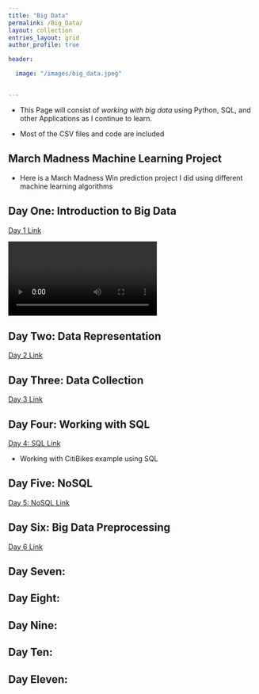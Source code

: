 ```yaml
---
title: "Big Data"
permalink: /Big_Data/
layout: collection
entries_layout: grid
author_profile: true

header:

  image: "/images/big_data.jpeg"


---
```


* This Page will consist of *working with big data* using Python, SQL, and other Applications as I continue to learn.

* Most of the CSV files and code are included


## March Madness Machine Learning Project

* Here is a March Madness Win prediction project I did using different machine learning algorithms


## Day One: Introduction to Big Data

[Day 1 Link](https://devintheengineer.com/Big_Data/big_data/day_1)


<video src="https://media.giphy.com/media/3ndAvMC5LFPNMCzq7m/giphy.mp4" controls></video>

## Day Two: Data Representation

[Day 2 Link](https://devintheengineer.com/Big_Data/big_data/day_2)

## Day Three: Data Collection

[Day 3 Link](https://devintheengineer.com/Big_Data/big_data/day_3)


## Day Four: Working with SQL

[Day 4: SQL Link](https://devintheengineer.com/Big_Data/big_data/day_4)

* Working with CitiBikes example using SQL


## Day Five: NoSQL

[Day 5: NoSQL Link](https://devintheengineer.com/Big_Data/big_data/day_5)


## Day Six: Big Data Preprocessing

[Day 6 Link](https://devintheengineer.com/Big_Data/big_data/day_6)


## Day Seven:


## Day Eight:


## Day Nine:


## Day Ten:

## Day Eleven:


